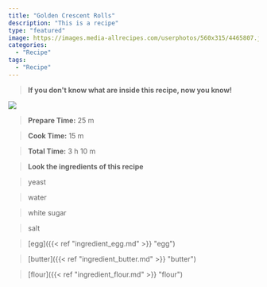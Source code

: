```yaml
---
title: "Golden Crescent Rolls"
description: "This is a recipe"
type: "featured"
image: https://images.media-allrecipes.com/userphotos/560x315/4465807.jpg
categories: 
  - "Recipe"
tags: 
  - "Recipe"
---
```



>**If you don't know what are inside this recipe, now you know!**

![](../images/Recipes-Banner.jpg)
> **Prepare Time:** 25 m


> **Cook Time:** 15 m


> **Total Time:** 3 h 10 m

> **Look the ingredients of this recipe**

> yeast

> water

> white sugar

> salt

> [egg]({{< ref "ingredient_egg.md" >}} "egg")

> [butter]({{< ref "ingredient_butter.md" >}} "butter")

> [flour]({{< ref "ingredient_flour.md" >}} "flour")

